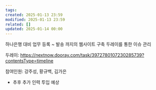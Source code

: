 ```yaml
---
tags: 
created: 2025-01-13 23:59
modified: 2025-01-13 23:59
related: []
updated: 2025-01-14 00:00
---
```

하나은행 대비 업무 등록 ~ 발송 까지의 웹사이트 구축
두레이를 통한 이슈 관리

두레이: https://nextnow.dooray.com/task/3972780107230285739?contentsType=timeline

참여인원: 강주성, 황규백, 김가은
- 추후 추가 인력 투입 예상